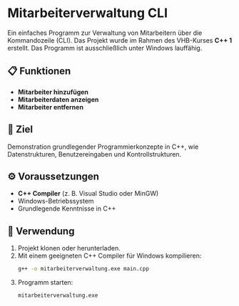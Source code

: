 # Mitarbeiterverwaltung CLI

Ein einfaches Programm zur Verwaltung von Mitarbeitern über die Kommandozeile (CLI). Das Projekt wurde im Rahmen des VHB-Kurses **C++ 1** erstellt. Das Programm ist ausschließlich unter Windows lauffähig.

## 📋 Funktionen

- **Mitarbeiter hinzufügen**  
- **Mitarbeiterdaten anzeigen**  
- **Mitarbeiter entfernen**  

## 🚀 Ziel

Demonstration grundlegender Programmierkonzepte in C++, wie Datenstrukturen, Benutzereingaben und Kontrollstrukturen.

## ⚙️ Voraussetzungen

- **C++ Compiler** (z. B. Visual Studio oder MinGW)  
- Windows-Betriebssystem  
- Grundlegende Kenntnisse in C++  

## 📂 Verwendung

1. Projekt klonen oder herunterladen.  
2. Mit einem geeigneten C++ Compiler für Windows kompilieren:  
   ```bash
   g++ -o mitarbeiterverwaltung.exe main.cpp
   ```
3. Programm starten:  
   ```bash
   mitarbeiterverwaltung.exe
   ```
